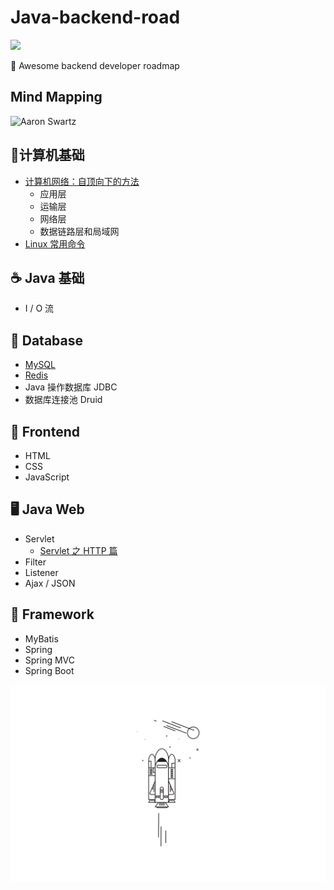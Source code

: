 # Java-backend-road


[![](https://img.shields.io/badge/Java-Notes-orange?style=flat-square)](https://github.com/ceezyyy/Java-study-notes)

:rocket: Awesome backend developer roadmap

## Mind Mapping

![Aaron Swartz](https://github.com/ceezyyy/Java-study-notes/blob/master/pics/BackendDeveloper.png)




## :key: ​计算机基础
- [计算机网络：自顶向下的方法]()
  - 应用层
  - 运输层
  - 网络层
  - 数据链路层和局域网
- [Linux 常用命令](https://github.com/ceezyyy/Backend-developer-roadmap/blob/master/Fundamental/Linux/Linux.md)



## :coffee: Java 基础

- I / O 流

## :floppy_disk: Database

- [MySQL](https://github.com/ceezyyy/Backend-road/blob/master/SQL/notes/sql.md)
- [Redis](https://github.com/ceezyyy/Backend-developer-roadmap/blob/master/DB/Redis/Notes/Redis.md)
- Java 操作数据库 JDBC
- 数据库连接池 Druid

## :city_sunrise: Frontend

- HTML
- CSS
- JavaScript

  

## :desktop_computer: Java Web

- Servlet
  - [Servlet 之 HTTP 篇](https://github.com/ceezyyy/Backend-developer-roadmap/blob/master/Web/Core/Servlet/HTTP.md)
- Filter
- Listener
- Ajax / JSON





## :leaves: Framework

- MyBatis
- Spring
- Spring MVC
- Spring Boot

















![](cover.png)









